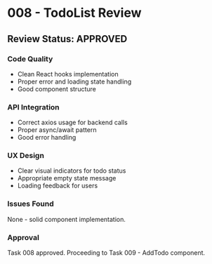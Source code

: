 # 008 - TodoList Review

## Review Status: APPROVED

### Code Quality
- Clean React hooks implementation
- Proper error and loading state handling
- Good component structure

### API Integration
- Correct axios usage for backend calls
- Proper async/await pattern
- Good error handling

### UX Design
- Clear visual indicators for todo status
- Appropriate empty state message
- Loading feedback for users

### Issues Found
None - solid component implementation.

### Approval
Task 008 approved. Proceeding to Task 009 - AddTodo component.